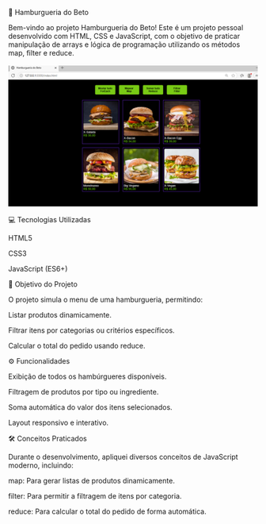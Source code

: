 🍔 Hamburgueria do Beto

Bem-vindo ao projeto Hamburgueria do Beto! Este é um projeto pessoal desenvolvido com HTML, CSS e JavaScript, com o objetivo de praticar manipulação de arrays e lógica de programação utilizando os métodos map, filter e reduce.
<br>
<br>
<img src = "https://github.com/Roberto-sousa-dev/Tu/blob/main/img/Captura%20de%20tela%202025-09-03%20090536.png?raw=true" >

💻 Tecnologias Utilizadas

HTML5

CSS3

JavaScript (ES6+)

🎯 Objetivo do Projeto

O projeto simula o menu de uma hamburgueria, permitindo:

Listar produtos dinamicamente.

Filtrar itens por categorias ou critérios específicos.

Calcular o total do pedido usando reduce.

⚙ Funcionalidades

Exibição de todos os hambúrgueres disponíveis.

Filtragem de produtos por tipo ou ingrediente.

Soma automática do valor dos itens selecionados.

Layout responsivo e interativo.

🛠 Conceitos Praticados

Durante o desenvolvimento, apliquei diversos conceitos de JavaScript moderno, incluindo:

map: Para gerar listas de produtos dinamicamente.

filter: Para permitir a filtragem de itens por categoria.

reduce: Para calcular o total do pedido de forma automática.
